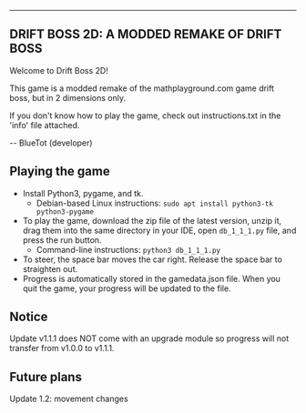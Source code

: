 --------------------------------------------
DRIFT BOSS 2D: A MODDED REMAKE OF DRIFT BOSS
--------------------------------------------

Welcome to Drift Boss 2D!

This game is a modded remake of the mathplayground.com game drift boss, but in 2 dimensions only.

If you don't know how to play the game, check out instructions.txt in the 'info' file attached.

-- BlueTot (developer)

## Playing the game

* Install Python3, pygame, and tk.
  * Debian-based Linux instructions: `sudo apt install python3-tk python3-pygame`
* To play the game, download the zip file of the latest version, unzip it, drag them into the same directory in your IDE, open `db_1_1_1.py` file, and press the run button.
  * Command-line instructions: `python3 db_1_1_1.py`
* To steer, the space bar moves the car right. Release the space bar to straighten out.
* Progress is automatically stored in the gamedata.json file. When you quit the game, your progress will be updated to the file.

## Notice

Update v1.1.1 does NOT come with an upgrade module so progress will not transfer from v1.0.0 to v1.1.1.

## Future plans

Update 1.2: movement changes
